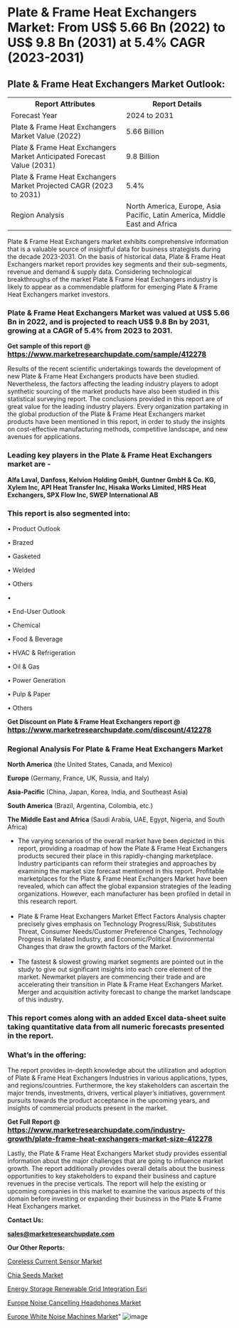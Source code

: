 # Plate & Frame Heat Exchangers Market: From US$ 5.66 Bn (2022) to US$ 9.8 Bn (2031) at 5.4% CAGR (2023-2031)

<html>
<body>

<h2>Plate & Frame Heat Exchangers Market Outlook:</h2>

<table>
  <tr>
    <th>Report Attributes</th>
    <th>Report Details</th>
  </tr>
  <tr>
    <td>Forecast Year</td>
    <td>2024 to 2031</td>
  </tr>
  <tr>
    <td>Plate & Frame Heat Exchangers Market Value (2022)</td>
    <td>5.66 Billion</td>
  </tr>
  <tr>
    <td>Plate & Frame Heat Exchangers Market Anticipated Forecast Value (2031)</td>
    <td>9.8 Billion</td>
  </tr>
  <tr>
    <td>Plate & Frame Heat Exchangers Market Projected CAGR (2023 to 2031)</td>
    <td>5.4%</td>
  </tr>
  <tr>
    <td>Region Analysis</td>
    <td>North America, Europe, Asia Pacific, Latin America, Middle East and Africa</td>
  </tr>
</table>

</body>
</html>

Plate & Frame Heat Exchangers market exhibits comprehensive information that is a valuable source of insightful data for business strategists during the decade 2023-2031. On the basis of historical data, Plate & Frame Heat Exchangers market report provides key segments and their sub-segments, revenue and demand &amp; supply data. Considering technological breakthroughs of the market Plate & Frame Heat Exchangers industry is likely to appear as a commendable platform for emerging Plate & Frame Heat Exchangers market investors.

<strong><h3>Plate & Frame Heat Exchangers Market was valued at US$ 5.66 Bn in 2022, and is projected to reach US$ 9.8 Bn by 2031, growing at a CAGR of 5.4% from 2023 to 2031.</h3></strong>

<strong>Get sample of this report @ <a href=https://www.marketresearchupdate.com/sample/412278><font size=3 color=#0000ff>https://www.marketresearchupdate.com/sample/412278</font></a></strong>

Results of the recent scientific undertakings towards the development of new Plate & Frame Heat Exchangers products have been studied. Nevertheless, the factors affecting the leading industry players to adopt synthetic sourcing of the market products have also been studied in this statistical surveying report. The conclusions provided in this report are of great value for the leading industry players. Every organization partaking in the global production of the Plate & Frame Heat Exchangers market products have been mentioned in this report, in order to study the insights on cost-effective manufacturing methods, competitive landscape, and new avenues for applications.

<strong><h3>Leading key players in the Plate & Frame Heat Exchangers market are -</h3></strong>

<strong>Alfa Laval, Danfoss, Kelvion Holding GmbH, Guntner GmbH & Co. KG, Xylem Inc, API Heat Transfer Inc, Hisaka Works Limited, HRS Heat Exchangers, SPX Flow Inc, SWEP International AB</strong>

<strong><h3>This report is also segmented into:</h3></strong>

• Product Outlook

• Brazed

• Gasketed

• Welded

• Others

• 

• End-User Outlook

• Chemical

• Food & Beverage

• HVAC & Refrigeration

• Oil & Gas

• Power Generation

• Pulp & Paper

• Others

<strong>Get Discount on Plate & Frame Heat Exchangers report @ <a href=https://www.marketresearchupdate.com/discount/412278><font size=3 color=#0000ff>https://www.marketresearchupdate.com/discount/412278</font></a></strong>

<strong><h3>Regional Analysis For Plate & Frame Heat Exchangers Market</h3></strong>

<strong>North America</strong> (the United States, Canada, and Mexico)

<strong>Europe</strong> (Germany, France, UK, Russia, and Italy)

<strong>Asia-Pacific</strong> (China, Japan, Korea, India, and Southeast Asia)

<strong>South America</strong> (Brazil, Argentina, Colombia, etc.)

<strong>The Middle East and Africa</strong> (Saudi Arabia, UAE, Egypt, Nigeria, and South Africa)

<ul>
  <li>The varying scenarios of the overall market have been depicted in this report, providing a roadmap of how the Plate & Frame Heat Exchangers products secured their place in this rapidly-changing marketplace. Industry participants can reform their strategies and approaches by examining the market size forecast mentioned in this report. Profitable marketplaces for the Plate & Frame Heat Exchangers Market have been revealed, which can affect the global expansion strategies of the leading organizations. However, each manufacturer has been profiled in detail in this research report.</li><br>
  <li>Plate & Frame Heat Exchangers Market Effect Factors Analysis chapter precisely gives emphasis on Technology Progress/Risk, Substitutes Threat, Consumer Needs/Customer Preference Changes, Technology Progress in Related Industry, and Economic/Political Environmental Changes that draw the growth factors of the Market.</li><br>
  <li>The fastest &amp; slowest growing market segments are pointed out in the study to give out significant insights into each core element of the market. Newmarket players are commencing their trade and are accelerating their transition in Plate & Frame Heat Exchangers Market. Merger and acquisition activity forecast to change the market landscape of this industry.</li>
</ul>
<strong><h3>This report comes along with an added Excel data-sheet suite taking quantitative data from all numeric forecasts presented in the report.</h3></strong>

<strong><h3>What’s in the offering:</h3></strong> The report provides in-depth knowledge about the utilization and adoption of Plate & Frame Heat Exchangers Industries in various applications, types, and regions/countries. Furthermore, the key stakeholders can ascertain the major trends, investments, drivers, vertical player’s initiatives, government pursuits towards the product acceptance in the upcoming years, and insights of commercial products present in the market.

<strong>Get Full Report @ <a href=https://www.marketresearchupdate.com/industry-growth/plate-frame-heat-exchangers-market-size-412278><font size=3 color=#0000ff>https://www.marketresearchupdate.com/industry-growth/plate-frame-heat-exchangers-market-size-412278</font></a></strong>

Lastly, the Plate & Frame Heat Exchangers Market study provides essential information about the major challenges that are going to influence market growth. The report additionally provides overall details about the business opportunities to key stakeholders to expand their business and capture revenues in the precise verticals. The report will help the existing or upcoming companies in this market to examine the various aspects of this domain before investing or expanding their business in the Plate & Frame Heat Exchangers market.

<strong>Contact Us:</strong>

<strong>sales@marketresearchupdate.com</strong>

<strong>Our Other Reports:</strong>

<a href=https://www.linkedin.com/pulse/coreless-current-sensor-market-size-region-outlook>Coreless Current Sensor Market</a>

<a href=https://www.linkedin.com/pulse/chia-seeds-market-opportunities-stay-ahead-game>Chia Seeds Market</a>

<a href=https://www.linkedin.com/pulse/energy-storage-renewable-grid-integration-esri>Energy Storage Renewable Grid Integration Esri</a>

<a href=https://www.linkedin.com/pulse/europe-noise-cancelling-headphones-market-challenges>Europe Noise Cancelling Headphones Market</a>

<a href=https://www.linkedin.com/pulse/europe-white-noise-machines-market-2023-continues>Europe White Noise Machines Market</a>"
![image](https://github.com/Ankan-2/Market-Research-News/assets/158291571/91d4a916-a1fa-4692-ae96-6e42f7af6078)
